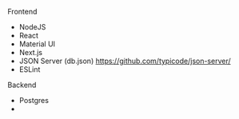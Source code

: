 Frontend
- NodeJS
- React
- Material UI
- Next.js
- JSON Server (db.json) https://github.com/typicode/json-server/
- ESLint

Backend
- Postgres
- 
